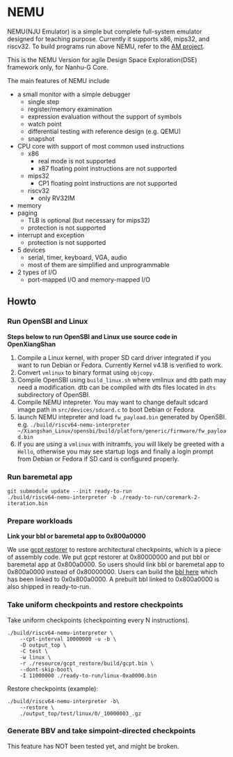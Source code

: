 # NEMU

NEMU(NJU Emulator) is a simple but complete full-system emulator designed for teaching purpose.
Currently it supports x86, mips32, and riscv32.
To build programs run above NEMU, refer to the [AM project](https://github.com/NJU-ProjectN/abstract-machine).

This is the NEMU Version for agile Design Space Exploration(DSE) framework only, for Nanhu-G Core.

The main features of NEMU include
* a small monitor with a simple debugger
  * single step
  * register/memory examination
  * expression evaluation without the support of symbols
  * watch point
  * differential testing with reference design (e.g. QEMU)
  * snapshot
* CPU core with support of most common used instructions
  * x86
    * real mode is not supported
    * x87 floating point instructions are not supported
  * mips32
    * CP1 floating point instructions are not supported
  * riscv32
    * only RV32IM
* memory
* paging
  * TLB is optional (but necessary for mips32)
  * protection is not supported
* interrupt and exception
  * protection is not supported
* 5 devices
  * serial, timer, keyboard, VGA, audio
  * most of them are simplified and unprogrammable
* 2 types of I/O
  * port-mapped I/O and memory-mapped I/O

## Howto

### Run OpenSBI and Linux

**Steps below to run OpenSBI and Linux use source code in OpenXiangShan**

1. Compile a Linux kernel, with proper SD card driver integrated if you want to run Debian or Fedora. Currently Kernel v4.18 is verified to work.
2. Convert `vmlinux` to binary format using `objcopy`.
3. Compile OpenSBI using `build_linux.sh` where vmlinux and dtb path may need a modification. dtb can be compiled with dts files located in `dts` subdirectory of OpenSBI.
4. Compile NEMU intepreter. You may want to change default sdcard image path in `src/devices/sdcard.c` to boot Debian or Fedora.
5. launch NEMU intepreter and load `fw_payload.bin` generated by OpenSBI. e.g. `./build/riscv64-nemu-interpreter ~/Xiangshan_Linux/opensbi/build/platform/generic/firmware/fw_payload.bin`
6. If you are using a `vmlinux` with initramfs, you will likely be greeted with a `Hello`, otherwise you may see startup logs and finally a login prompt from Debian or Fedora if SD card is configured properly.

### Run baremetal app

```
git submodule update --init ready-to-run
./build/riscv64-nemu-interpreter -b ./ready-to-run/coremark-2-iteration.bin
```

### Prepare workloads

**Link your bbl or baremetal app to 0x800a0000**

We use [gcpt restorer](https://github.com/OpenXiangShan/NEMU/tree/master/resource/gcpt_restore)
to restore architectural checkpoints, which is a piece of assembly code.
We put gcpt restorer at 0x80000000 and put bbl or baremetal app at 0x800a0000.
So users should link bbl or baremetal app to 0x800a0000 instead of 0x80000000.
Users can build the [bbl here](https://github.com/OpenXiangShan/riscv-pk/commits/noop-take-cpt) which has been linked to 0x0x800a0000.
A prebuilt bbl linked to 0x800a0000 is also shipped in ready-to-run.

### Take uniform checkpoints and restore checkpoints

Take uniform checkpoints (checkpointing every N instructions).

```shell
./build/riscv64-nemu-interpreter \
    --cpt-interval 10000000 -u -b \
    -D output_top \
    -C test \
    -w linux \
    -r ./resource/gcpt_restore/build/gcpt.bin \
    --dont-skip-boot\
    -I 11000000 ./ready-to-run/linux-0xa0000.bin
```

Restore checkpoints (example):
```shell
./build/riscv64-nemu-interpreter -b\
    --restore \
    ./output_top/test/linux/0/_10000003_.gz
```

### Generate BBV and take simpoint-directed checkpoints

This feature has NOT been tested yet, and might be broken.
